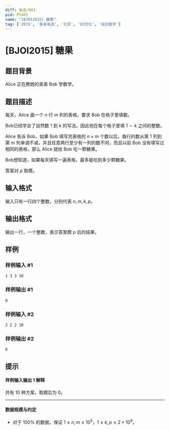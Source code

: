 ```yaml
---
diff: 省选/NOI-
pid: P5481
name: "[BJOI2015] 糖果"
tag: ['2015', '各省省选', '北京', 'O2优化', '组合数学']
---
```

# [BJOI2015] 糖果
## 题目背景

Alice 正在教她的弟弟 Bob 学数学。 
## 题目描述

每天，Alice 画一个 $n$ 行 $m$ 列的表格，要求 Bob 在格子里填数。 

Bob已经学会了自然数 $1$ 到 $k$ 的写法。因此他在每个格子里填 $1 \sim k$ 之间的整数。 

Alice 告诉 Bob，如果 Bob 填写完表格的 $n \times m$ 个数以后，每行的数从第 $1$ 列到第 $m$ 列单调不减，并且任意两行至少有一列的数不同，而且以前 Bob 没有填写过相同的表格，那么 Alice 就给 Bob 吃一颗糖果。 

Bob想知道，如果每天填写一遍表格，最多能吃到多少颗糖果。 

答案对 $p$ 取模。

## 输入格式

输入只有一行四个整数，分别代表 $n, m, k, p$。
## 输出格式

输出一行，一个整数，表示答案模 $p$ 后的结果。 
## 样例

### 样例输入 #1
```
1 3 3 10
```
### 样例输出 #1
```
0
```
### 样例输入 #2
```
2 2 2 10
```
### 样例输出 #2
```
6
```
## 提示

#### 样例输入输出 1 解释

共有 $10$ 种方案，取模后为 $0$。

---

#### 数据规模与约定

- 对于 $100\%$ 的数据，保证 $1 \leq n, m \leq 10^5$，$1 \leq k,p \leq 2 \times 10^9$。
